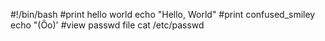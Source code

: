 #!/bin/bash
#print hello world
echo "Hello, World"
#print confused_smiley
echo "(Ôo)'
#view passwd file
cat /etc/passwd
